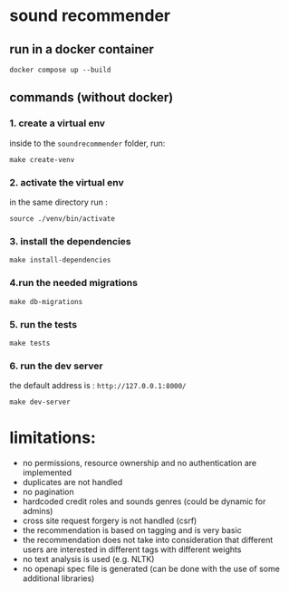 # sound recommender
## run in a docker container
```
docker compose up --build
```
## commands (without docker)
### 1. create a virtual env
inside to the `soundrecommender` folder, run:

```
make create-venv
```

### 2. activate the virtual env

in the same directory run :
```
source ./venv/bin/activate
```

### 3. install the dependencies 
```
make install-dependencies
```

### 4.run the needed migrations

```
make db-migrations
```

### 5. run the tests

```
make tests
```

### 6. run the dev server
the default address is : `http://127.0.0.1:8000/`
```
make dev-server
```


# limitations:

* no permissions, resource ownership and no authentication are implemented
* duplicates are not handled
* no pagination
* hardcoded credit roles and sounds genres (could be dynamic for admins)
* cross site request forgery is not handled (csrf)
* the recommendation is based on tagging and is very basic
* the recommendation does not take into consideration that different users are interested in different tags with different weights
* no text analysis is used (e.g. NLTK)
* no openapi spec file is generated (can be done with the use of some additional libraries)